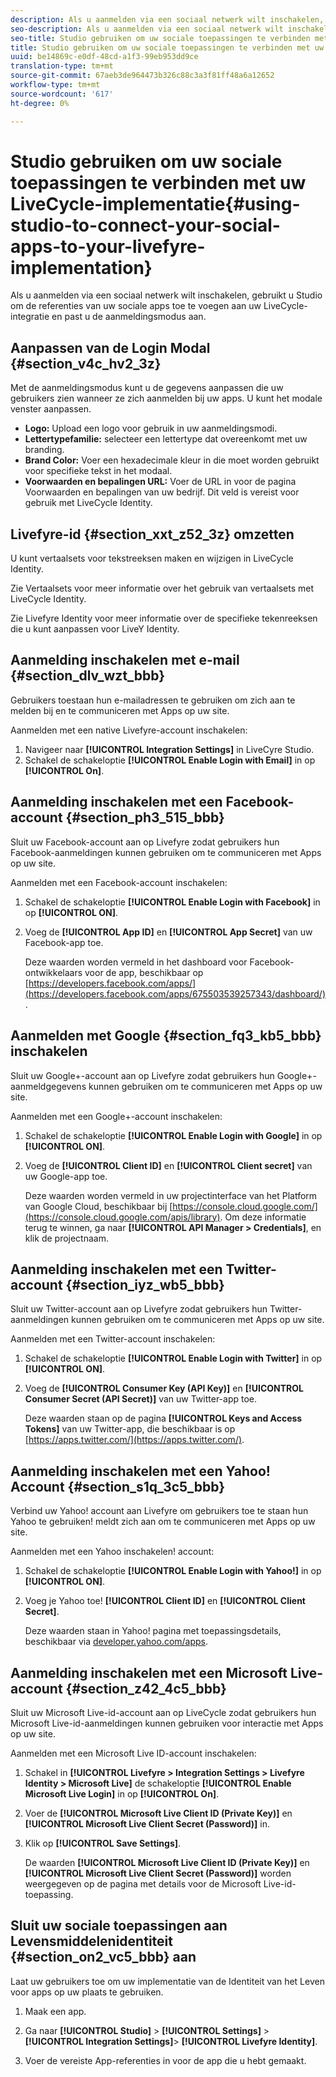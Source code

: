 ```yaml
---
description: Als u aanmelden via een sociaal netwerk wilt inschakelen, gebruikt u Studio om de referenties van uw sociale apps toe te voegen aan uw LiveCycle-integratie en past u de aanmeldingsmodus aan.
seo-description: Als u aanmelden via een sociaal netwerk wilt inschakelen, gebruikt u Studio om de referenties van uw sociale apps toe te voegen aan uw LiveCycle-integratie en past u de aanmeldingsmodus aan.
seo-title: Studio gebruiken om uw sociale toepassingen te verbinden met uw LiveCycle-implementatie
title: Studio gebruiken om uw sociale toepassingen te verbinden met uw LiveCycle-implementatie
uuid: be14869c-e0df-48cd-a1f3-99eb953dd9ce
translation-type: tm+mt
source-git-commit: 67aeb3de964473b326c88c3a3f81ff48a6a12652
workflow-type: tm+mt
source-wordcount: '617'
ht-degree: 0%

---
```



# Studio gebruiken om uw sociale toepassingen te verbinden met uw LiveCycle-implementatie{#using-studio-to-connect-your-social-apps-to-your-livefyre-implementation}

Als u aanmelden via een sociaal netwerk wilt inschakelen, gebruikt u Studio om de referenties van uw sociale apps toe te voegen aan uw LiveCycle-integratie en past u de aanmeldingsmodus aan.

## Aanpassen van de Login Modal {#section_v4c_hv2_3z}

Met de aanmeldingsmodus kunt u de gegevens aanpassen die uw gebruikers zien wanneer ze zich aanmelden bij uw apps. U kunt het modale venster aanpassen.

* **Logo:** Upload een logo voor gebruik in uw aanmeldingsmodi.
* **Lettertypefamilie:** selecteer een lettertype dat overeenkomt met uw branding.
* **Brand Color:** Voer een hexadecimale kleur in die moet worden gebruikt voor specifieke tekst in het modaal.
* **Voorwaarden en bepalingen URL:** Voer de URL in voor de pagina Voorwaarden en bepalingen van uw bedrijf. Dit veld is vereist voor gebruik met LiveCycle Identity.

## Livefyre-id {#section_xxt_z52_3z} omzetten

U kunt vertaalsets voor tekstreeksen maken en wijzigen in LiveCycle Identity.

Zie Vertaalsets voor meer informatie over het gebruik van vertaalsets met LiveCycle Identity.

Zie Livefyre Identity voor meer informatie over de specifieke tekenreeksen die u kunt aanpassen voor LiveY Identity.

## Aanmelding inschakelen met e-mail {#section_dlv_wzt_bbb}

Gebruikers toestaan hun e-mailadressen te gebruiken om zich aan te melden bij en te communiceren met Apps op uw site.

Aanmelden met een native Livefyre-account inschakelen:

1. Navigeer naar **[!UICONTROL Integration Settings]** in LiveCyre Studio.
1. Schakel de schakeloptie **[!UICONTROL Enable Login with Email]** in op **[!UICONTROL On]**.

## Aanmelding inschakelen met een Facebook-account {#section_ph3_515_bbb}

Sluit uw Facebook-account aan op Livefyre zodat gebruikers hun Facebook-aanmeldingen kunnen gebruiken om te communiceren met Apps op uw site.

Aanmelden met een Facebook-account inschakelen:

1. Schakel de schakeloptie **[!UICONTROL Enable Login with Facebook]** in op **[!UICONTROL ON]**.

1. Voeg de **[!UICONTROL App ID]** en **[!UICONTROL App Secret]** van uw Facebook-app toe.

   Deze waarden worden vermeld in het dashboard voor Facebook-ontwikkelaars voor de app, beschikbaar op [https://developers.facebook.com/apps/](https://developers.facebook.com/apps/675503539257343/dashboard/).

## Aanmelden met Google {#section_fq3_kb5_bbb} inschakelen

Sluit uw Google+-account aan op Livefyre zodat gebruikers hun Google+-aanmeldgegevens kunnen gebruiken om te communiceren met Apps op uw site.

Aanmelden met een Google+-account inschakelen:

1. Schakel de schakeloptie **[!UICONTROL Enable Login with Google]** in op **[!UICONTROL ON]**.

1. Voeg de **[!UICONTROL Client ID]** en **[!UICONTROL Client secret]** van uw Google-app toe.

   Deze waarden worden vermeld in uw projectinterface van het Platform van Google Cloud, beschikbaar bij [https://console.cloud.google.com/](https://console.cloud.google.com/apis/library). Om deze informatie terug te winnen, ga naar **[!UICONTROL API Manager > Credentials]**, en klik de projectnaam.

## Aanmelding inschakelen met een Twitter-account {#section_iyz_wb5_bbb}

Sluit uw Twitter-account aan op Livefyre zodat gebruikers hun Twitter-aanmeldingen kunnen gebruiken om te communiceren met Apps op uw site.

Aanmelden met een Twitter-account inschakelen:

1. Schakel de schakeloptie **[!UICONTROL Enable Login with Twitter]** in op **[!UICONTROL ON]**.

1. Voeg de **[!UICONTROL Consumer Key (API Key)]** en **[!UICONTROL Consumer Secret (API Secret)]** van uw Twitter-app toe.

   Deze waarden staan op de pagina **[!UICONTROL Keys and Access Tokens]** van uw Twitter-app, die beschikbaar is op [https://apps.twitter.com/](https://apps.twitter.com/).

## Aanmelding inschakelen met een Yahoo! Account {#section_s1q_3c5_bbb}

Verbind uw Yahoo! account aan Livefyre om gebruikers toe te staan hun Yahoo te gebruiken! meldt zich aan om te communiceren met Apps op uw site.

Aanmelden met een Yahoo inschakelen! account:

1. Schakel de schakeloptie **[!UICONTROL Enable Login with Yahoo!]** in op **[!UICONTROL ON]**.

1. Voeg je Yahoo toe! **[!UICONTROL Client ID]** en **[!UICONTROL Client Secret]**.

   Deze waarden staan in Yahoo! pagina met toepassingsdetails, beschikbaar via [developer.yahoo.com/apps](https://developer.yahoo.com/apps).

## Aanmelding inschakelen met een Microsoft Live-account {#section_z42_4c5_bbb}

Sluit uw Microsoft Live-id-account aan op LiveCycle zodat gebruikers hun Microsoft Live-id-aanmeldingen kunnen gebruiken voor interactie met Apps op uw site.

Aanmelden met een Microsoft Live ID-account inschakelen:

1. Schakel in **[!UICONTROL Livefyre > Integration Settings > Livefyre Identity > Microsoft Live]** de schakeloptie **[!UICONTROL Enable Microsoft Live Login]** in op **[!UICONTROL On]**.

1. Voer de **[!UICONTROL Microsoft Live Client ID (Private Key)]** en **[!UICONTROL Microsoft Live Client Secret (Password)]** in.

1. Klik op **[!UICONTROL Save Settings]**.

   De waarden **[!UICONTROL Microsoft Live Client ID (Private Key)]** en **[!UICONTROL Microsoft Live Client Secret (Password)]** worden weergegeven op de pagina met details voor de Microsoft Live-id-toepassing.

## Sluit uw sociale toepassingen aan Levensmiddelenidentiteit {#section_on2_vc5_bbb} aan

Laat uw gebruikers toe om uw implementatie van de Identiteit van het Leven voor apps op uw plaats te gebruiken.

1. Maak een app.
1. Ga naar **[!UICONTROL Studio]** > **[!UICONTROL Settings]** > **[!UICONTROL Integration Settings]**> **[!UICONTROL Livefyre Identity]**.

1. Voer de vereiste App-referenties in voor de app die u hebt gemaakt.